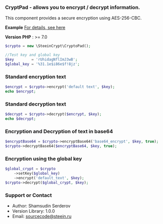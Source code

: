 ### CryptPad - allows you to encrypt / decrypt information.

This component provides a secure encryption using AES-256-CBC.


**Example**
[For details, see here](https://steeinsource.github.io/CryptoPad/)

**Version PHP** : >= 7.0 

```php
$crypto = new \SteeinCrypt\CryptoPad();

//Test key and global key
$key        = 'rUhidagNflImJ3wB';
$global_key = '%31.1e$i86e$f!8jz';

```
### Standard encryption text
```php
$encrypt = $crypto->encrypt('default text', $key);
echo $encrypt;
```

### Standard decryption text
```php
$decrypt = $crypto->decrypt($encrypt, $key);
echo $decrypt;
```

### Encryption and Decryption of text in base64
```php
$encryptBase64 = $crypto->encryptBase64('base64_encrypt', $key, true);
$crypto->decryptBase64($encryptBase64, $key, true);
```

### Encryption using the global key

```php
$global_crypt = $crypto
    ->setKey($global_key)
    ->encrypt('default_text', $key);
$crypto->decrypt($global_crypt, $key);
```



### Support or Contact

* Author: Shamsudin Serderov
* Version Library: 1.0.0
* Email: sourcecode@steein.ru
